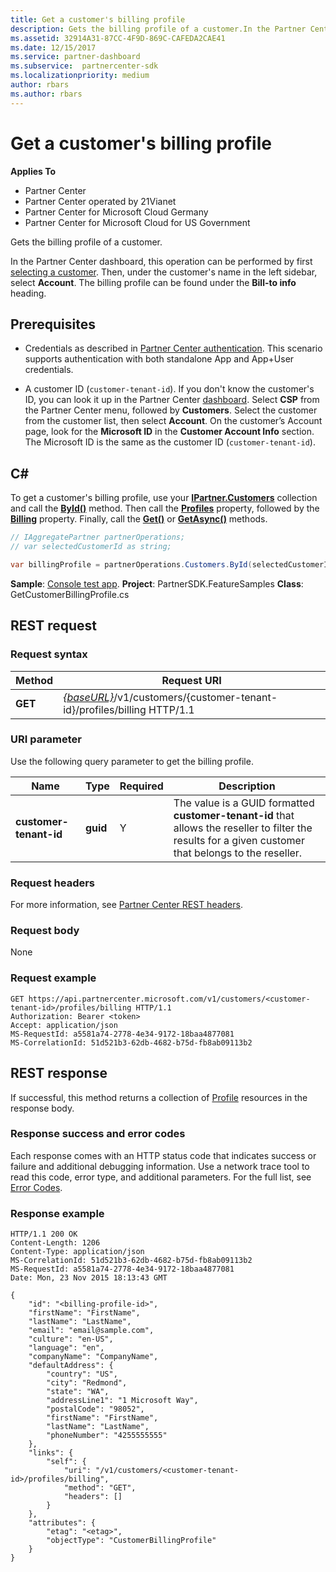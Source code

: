 ```yaml
---
title: Get a customer's billing profile
description: Gets the billing profile of a customer.In the Partner Center dashboard, this operation can be performed by first selecting a customer.
ms.assetid: 32914A31-87CC-4F9D-869C-CAFEDA2CAE41
ms.date: 12/15/2017
ms.service: partner-dashboard
ms.subservice:  partnercenter-sdk
ms.localizationpriority: medium
author: rbars
ms.author: rbars
---
```


# Get a customer's billing profile

**Applies To**

- Partner Center
- Partner Center operated by 21Vianet
- Partner Center for Microsoft Cloud Germany
- Partner Center for Microsoft Cloud for US Government

Gets the billing profile of a customer.

In the Partner Center dashboard, this operation can be performed by first [selecting a customer](get-a-customer-by-name.md). Then, under the customer's name in the left sidebar, select **Account**. The billing profile can be found under the **Bill-to info** heading.

## Prerequisites

- Credentials as described in [Partner Center authentication](partner-center-authentication.md). This scenario supports authentication with both standalone App and App+User credentials.

- A customer ID (`customer-tenant-id`). If you don't know the customer's ID, you can look it up in the Partner Center [dashboard](https://partner.microsoft.com/dashboard). Select **CSP** from the Partner Center menu, followed by **Customers**. Select the customer from the customer list, then select **Account**. On the customer’s Account page, look for the **Microsoft ID** in the **Customer Account Info** section. The Microsoft ID is the same as the customer ID  (`customer-tenant-id`).

## C\#

To get a customer's billing profile, use your [**IPartner.Customers**](https://docs.microsoft.com/dotnet/api/microsoft.store.partnercenter.ipartner.customers) collection and call the [**ById()**](https://docs.microsoft.com/dotnet/api/microsoft.store.partnercenter.customers.icustomercollection.byid) method. Then call the [**Profiles**](https://docs.microsoft.com/dotnet/api/microsoft.store.partnercenter.customers.icustomer.profiles) property, followed by the [**Billing**](https://docs.microsoft.com/dotnet/api/microsoft.store.partnercenter.customers.profiles.icustomerprofilecollection.billing) property. Finally, call the [**Get()**](https://docs.microsoft.com/dotnet/api/microsoft.store.partnercenter.customers.profiles.icustomerreadonlyprofile-1.get) or [**GetAsync()**](https://docs.microsoft.com/dotnet/api/microsoft.store.partnercenter.customers.profiles.icustomerreadonlyprofile-1.getasync) methods.

``` csharp
// IAggregatePartner partnerOperations;
// var selectedCustomerId as string;

var billingProfile = partnerOperations.Customers.ById(selectedCustomerId).Profiles.Billing.Get();
```

**Sample**: [Console test app](console-test-app.md). **Project**: PartnerSDK.FeatureSamples **Class**: GetCustomerBillingProfile.cs

## REST request

### Request syntax

| Method  | Request URI                                                                                             |
|---------|---------------------------------------------------------------------------------------------------------|
| **GET** | [*{baseURL}*](partner-center-rest-urls.md)/v1/customers/{customer-tenant-id}/profiles/billing HTTP/1.1 |

### URI parameter

Use the following query parameter to get the billing profile.

| Name                   | Type     | Required | Description                                                                                                                                            |
|------------------------|----------|----------|--------------------------------------------------------------------------------------------------------------------------------------------------------|
| **customer-tenant-id** | **guid** | Y        | The value is a GUID formatted **customer-tenant-id** that allows the reseller to filter the results for a given customer that belongs to the reseller. |

### Request headers

For more information, see [Partner Center REST headers](headers.md).

### Request body

None

### Request example

```http
GET https://api.partnercenter.microsoft.com/v1/customers/<customer-tenant-id>/profiles/billing HTTP/1.1
Authorization: Bearer <token>
Accept: application/json
MS-RequestId: a5581a74-2778-4e34-9172-18baa4877081
MS-CorrelationId: 51d521b3-62db-4682-b75d-fb8ab09113b2
```

## REST response

If successful, this method returns a collection of [Profile](profile-resources.md) resources in the response body.

### Response success and error codes

Each response comes with an HTTP status code that indicates success or failure and additional debugging information. Use a network trace tool to read this code, error type, and additional parameters. For the full list, see [Error Codes](error-codes.md).

### Response example

```http
HTTP/1.1 200 OK
Content-Length: 1206
Content-Type: application/json
MS-CorrelationId: 51d521b3-62db-4682-b75d-fb8ab09113b2
MS-RequestId: a5581a74-2778-4e34-9172-18baa4877081
Date: Mon, 23 Nov 2015 18:13:43 GMT

{
    "id": "<billing-profile-id>",
    "firstName": "FirstName",
    "lastName": "LastName",
    "email": "email@sample.com",
    "culture": "en-US",
    "language": "en",
    "companyName": "CompanyName",
    "defaultAddress": {
        "country": "US",
        "city": "Redmond",
        "state": "WA",
        "addressLine1": "1 Microsoft Way",
        "postalCode": "98052",
        "firstName": "FirstName",
        "lastName": "LastName",
        "phoneNumber": "4255555555"
    },
    "links": {
        "self": {
            "uri": "/v1/customers/<customer-tenant-id>/profiles/billing",
            "method": "GET",
            "headers": []
        }
    },
    "attributes": {
        "etag": "<etag>",
        "objectType": "CustomerBillingProfile"
    }
}
```

